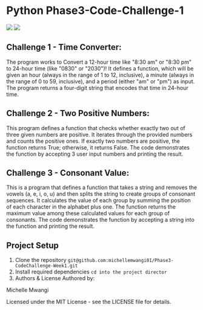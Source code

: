 # Python Phase3-Code-Challenge-1
![](https://img.shields.io/badge/Python-FFD43B?style=for-the-badge&logo=python&logoColor=blue)
![](https://img.shields.io/badge/PyCharm-000000.svg?&style=for-the-badge&logo=PyCharm&logoColor=white)

## Challenge 1 - Time Converter:
The program works to Convert a 12-hour time like "8:30 am" or "8:30 pm" to 24-hour time (like "0830" or "2030")!
It defines a function, which will be given an hour (always in the range of 1 to 12, inclusive), 
a minute (always in the range of 0 to 59, inclusive), and a period (either "am" or "pm") as input.
The program returns a four-digit string that encodes that time in 24-hour time.

## Challenge 2 - Two Positive Numbers:
This program defines a function that checks whether exactly two out of three given numbers are positive. 
It iterates through the provided numbers and counts the positive ones. 
If exactly two numbers are positive, the function returns True; otherwise, it returns False. 
The code demonstrates the function by accepting 3 user input numbers and printing the result.

## Challenge 3 - Consonant Value:
This is a program that defines a function that takes a string and removes the vowels (a, e, i, o, u) 
and then splits the string to create groups of consonant sequences. 
It calculates the value of each group by summing the position of each character in the alphabet plus one. 
The function returns the maximum value among these calculated values for each group of consonants. 
The code demonstrates the function by accepting a string into the function and printing the result.





## Project Setup
1. Clone the repository
```git@github.com:michellemwangi01/Phase3-CodeChallenge-Week1.git```
2. Install required dependencies
```cd into the project director```
3. Authors & License
Authored by:

Michelle Mwangi

Licensed under the MIT License - see the LICENSE file for details.